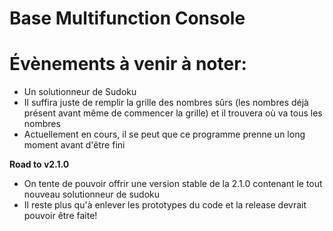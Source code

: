 # Base Multifunction Console

# Évènements à venir à noter:
- Un solutionneur de Sudoku
- Il suffira juste de remplir la grille des nombres sûrs (les nombres déjà présent avant même de commencer la grille) et il trouvera où va tous les nombres
- Actuellement en cours, il se peut que ce programme prenne un long moment avant d'être fini

**Road to v2.1.0**
- On tente de pouvoir offrir une version stable de la 2.1.0 contenant le tout nouveau solutionneur de sudoku
- Il reste plus qu'à enlever les prototypes du code et la release devrait pouvoir être faite!
